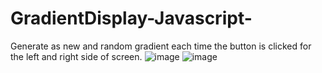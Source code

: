 # GradientDisplay-Javascript-
Generate as new and random gradient each time the button is clicked  for the left and right side of screen.
![image](https://github.com/user-attachments/assets/b1aa517b-621b-449c-a506-27a7fdcf2b3a)
![image](https://github.com/user-attachments/assets/65fd3562-d091-4aa5-9a6d-4db214002eb4)
